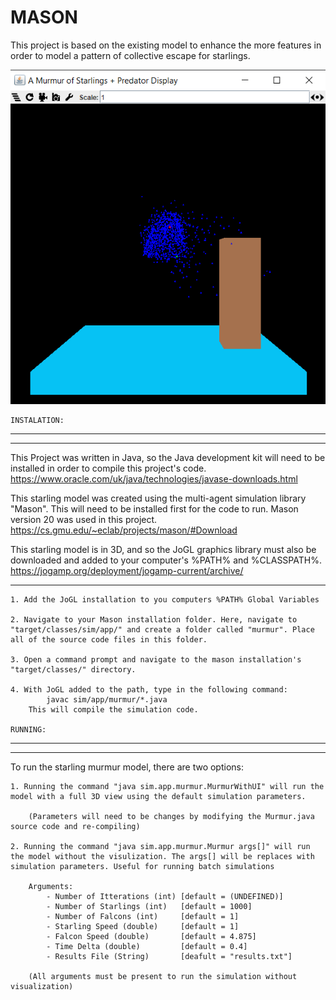 # MASON
This project is based on the existing model to enhance the more features in order to model a pattern of collective escape for starlings.

![Starling model](/mason.png)

    INSTALATION:
**************************************************************
**************************************************************

This Project was written in Java, so the Java development kit will need to be installed in order to compile this project's code.
        https://www.oracle.com/uk/java/technologies/javase-downloads.html

This starling model was created using the multi-agent simulation library "Mason". This will need to be installed first for the code to run. Mason version 20 was used in this project.
        https://cs.gmu.edu/~eclab/projects/mason/#Download

This starling model is in 3D, and so the JoGL graphics library must also be downloaded and added to your computer's %PATH% and %CLASSPATH%.
        https://jogamp.org/deployment/jogamp-current/archive/

------------

    1. Add the JoGL installation to you computers %PATH% Global Variables

    2. Navigate to your Mason installation folder. Here, navigate to "target/classes/sim/app/" and create a folder called "murmur". Place all of the source code files in this folder.

    3. Open a command prompt and navigate to the mason installation's "target/classes/" directory.

    4. With JoGL added to the path, type in the following command:
            javac sim/app/murmur/*.java
        This will compile the simulation code.

    RUNNING:
**************************************************************
**************************************************************

To run the starling murmur model, there are two options:

    1. Running the command "java sim.app.murmur.MurmurWithUI" will run the model with a full 3D view using the default simulation parameters.

        (Parameters will need to be changes by modifying the Murmur.java source code and re-compiling)

    2. Running the command "java sim.app.murmur.Murmur args[]" will run the model without the visulization. The args[] will be replaces with simulation parameters. Useful for running batch simulations

        Arguments:
            - Number of Itterations (int) [default = (UNDEFINED)]
            - Number of Starlings (int)   [default = 1000]
            - Number of Falcons (int)     [default = 1]
            - Starling Speed (double)     [default = 1]
            - Falcon Speed (double)       [default = 4.875]
            - Time Delta (double)         [default = 0.4]
            - Results File (String)       [deafult = "results.txt"]

        (All arguments must be present to run the simulation without visualization)
